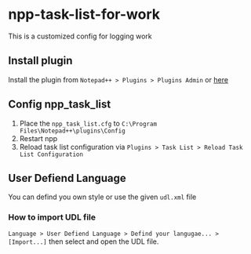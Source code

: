 # npp-task-list-for-work
This is a customized config for logging work

## Install plugin
Install the plugin from `Notepad++ > Plugins > Plugins Admin` or [here](https://code.google.com/archive/p/npp-task-list/source)

## Config npp_task_list
1. Place the `npp_task_list.cfg` to `C:\Program Files\Notepad++\plugins\Config`
2. Restart npp 
3. Reload task list configuration via `Plugins > Task List > Reload Task List Configuration`


## User Defiend Language
You can defind you own style or use the given `udl.xml` file

### How to import UDL file
`Language > User Defiend Language > Defind your langugae... > [Import...]` then select and open the UDL file.
